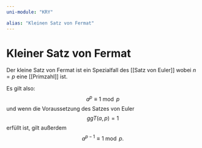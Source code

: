 ```yaml
---
uni-module: "KRY"

alias: "Kleinen Satz von Fermat"
---
```


# Kleiner Satz von Fermat

Der kleine Satz von Fermat ist ein Spezialfall des [[Satz von Euler]] wobei $n=p$ eine [[Primzahl]] ist.

Es gilt also:
$$a^p\equiv 1 \bmod p$$
und wenn die Voraussetzung des Satzes von Euler
$$ggT(a,p)=1$$ erfüllt ist, gilt außerdem
$$a^{p-1}\equiv 1 \bmod p.$$
